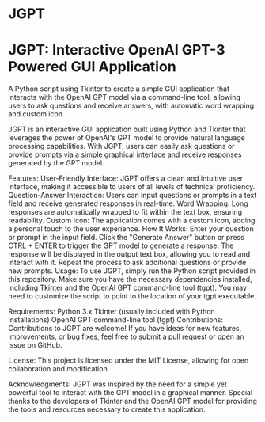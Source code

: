# JGPT
# JGPT: Interactive OpenAI GPT-3 Powered GUI Application
A Python script using Tkinter to create a simple GUI application that interacts with the OpenAI GPT model via a command-line tool, allowing users to ask questions and receive answers, with automatic word wrapping and custom icon.

JGPT is an interactive GUI application built using Python and Tkinter that leverages the power of OpenAI's GPT model to provide natural language processing capabilities. With JGPT, users can easily ask questions or provide prompts via a simple graphical interface and receive responses generated by the GPT model.

Features:
User-Friendly Interface: JGPT offers a clean and intuitive user interface, making it accessible to users of all levels of technical proficiency.
Question-Answer Interaction: Users can input questions or prompts in a text field and receive generated responses in real-time.
Word Wrapping: Long responses are automatically wrapped to fit within the text box, ensuring readability.
Custom Icon: The application comes with a custom icon, adding a personal touch to the user experience.
How It Works:
Enter your question or prompt in the input field.
Click the "Generate Answer" button or press CTRL + ENTER to trigger the GPT model to generate a response.
The response will be displayed in the output text box, allowing you to read and interact with it.
Repeat the process to ask additional questions or provide new prompts.
Usage:
To use JGPT, simply run the Python script provided in this repository. Make sure you have the necessary dependencies installed, including Tkinter and the OpenAI GPT command-line tool (tgpt). You may need to customize the script to point to the location of your tgpt executable.

Requirements:
Python 3.x
Tkinter (usually included with Python installations)
OpenAI GPT command-line tool (tgpt)
Contributions:
Contributions to JGPT are welcome! If you have ideas for new features, improvements, or bug fixes, feel free to submit a pull request or open an issue on GitHub.

License:
This project is licensed under the MIT License, allowing for open collaboration and modification.

Acknowledgments:
JGPT was inspired by the need for a simple yet powerful tool to interact with the GPT model in a graphical manner. Special thanks to the developers of Tkinter and the OpenAI GPT model for providing the tools and resources necessary to create this application.
